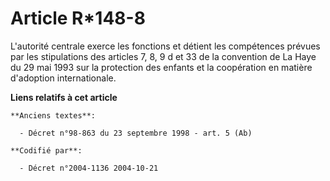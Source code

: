 # Article R*148-8

L'autorité centrale exerce les fonctions et détient les compétences prévues par les stipulations des articles 7, 8, 9 d et 33
de la convention de La Haye du 29 mai 1993 sur la protection des enfants et la coopération en matière d'adoption
internationale.

**Liens relatifs à cet article**

	**Anciens textes**:

	  - Décret n°98-863 du 23 septembre 1998 - art. 5 (Ab)

	**Codifié par**:

	  - Décret n°2004-1136 2004-10-21
